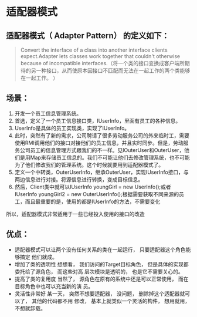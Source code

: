 # 适配器模式

## 适配器模式（ Adapter Pattern） 的定义如下：
> Convert the interface of a class into another interface clients expect.Adapter lets classes work together that couldn't otherwise because of incompatible interfaces.（将一个类的接口变换成客户端所期待的另一种接口，从而使原本因接口不匹配而无法在一起工作的两个类能够在一起工作。 ）

## 场景：

1. 开发一个员工信息管理系统。
2. 首选，定义了一个员工信息接口类，IUserInfo，里面有员工的各种信息。
3. UserInfo是具体的员工实现类，实现了IUserInfo。
4. 此时，突然有了新的需求，公司聘请了很多劳动服务公司的外来临时工，需要使用RMI调用他们的接口对接他们的员工信息，并且实时同步。但是，劳动服务公司员工的信息管理方式跟我们的不一样。见IOuterUser和OuterUser，他们是用Map来存储员工信息的。我们不可能让他们去修改管理系统，也不可能为了他们修改我们的管理系统。这个时候就要用到适配器模式了。
5. 定义一个中转类，OuterUserInfo，继承OuterUser，实现IUserInfo接口，与两边信息进行对接。将源信息进行转换，变成目标信息。
6. 然后，Client类中就可以IUserInfo youngGirl = new UserInfo();或者IUserInfo youngGirl2 = new OuterUserInfo();根据需要获取不同来源的员工，而且最重要的是，使用的都是IUserInfo的方法，不需要变化
	
所以，适配器模式非常适用于一些已经投入使用的接口的改造
	
## 优点：

- 适配器模式可以让两个没有任何关系的类在一起运行， 只要适配器这个角色能够搞定
他们就成。
- 增加了类的透明性
想想看， 我们访问的Target目标角色， 但是具体的实现都委托给了源角色， 而这些对高
层次模块是透明的， 也是它不需要关心的。
- 提高了类的复用度
当然了， 源角色在原有的系统中还是可以正常使用， 而在目标角色中也可以充当新的演
员。
- 灵活性非常好
某一天， 突然不想要适配器， 没问题， 删除掉这个适配器就可以了， 其他的代码都不用
修改， 基本上就类似一个灵活的构件， 想用就用， 不想就卸载。

